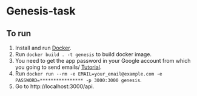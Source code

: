 # Genesis-task
## To run

1. Install and run [Docker](https://www.docker.com/).
2. Run `docker build . -t genesis` to build docker image.
3. You need to get the app password in your Google account from which you going to send emails/ [Tutorial](https://support.google.com/mail/answer/185833?hl=en).
4. Run `docker run --rm -e EMAIL=your_email@example.com -e PASSWORD=**************** -p 3000:3000 genesis`.
5. Go to http://localhost:3000/api.
